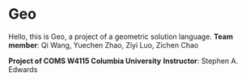 # Geo

Hello, this is Geo, a project of a geometric solution language.
__Team member__: Qi Wang, Yuechen Zhao, Ziyi Luo, Zichen Chao

__Project of COMS W4115 Columbia University__
__Instructor__: Stephen A. Edwards

